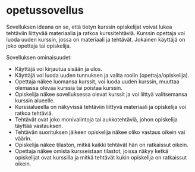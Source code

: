 # opetussovellus

Sovelluksen ideana on se, että tietyn kurssin opiskelijat voivat lukea tehtäviin liittyvää materiaalia ja ratkoa kurssitehtäviä. Kurssin opettaja voi luoda uuden kurssin, jossa on materiaali ja tehtävät. Jokainen käyttäjä on joko opettaja tai opiskelija. 

Sovelluksen ominaisuudet:
- Käyttäjä voi kirjautua sisään ja ulos.
- Käyttäjä voi luoda uuden tunnuksen ja valita roolin (opettaja/opiskelija).
- Opettaja näkee luomansa kurssit, voi luoda uuden kurssin, muuttaa olemassa olevaa kurssia tai poistaa kurssin.
- Opiskelija näkee sovelluksessa olevat kurssit ja voi liittyä valitsemansa kurssin alueelle.
- Kurssialueella on näkyvissä tehtäviin liittyvä materiaali ja opiskelija voi ratkoa tehtäviä.
- Tehtävät ovat joko monivalintoja tai aukkotehtäviä, johon opiskelija täyttää vastauksen.
- Tehtävän suorituksen jälkeen opiskelija näkee oliko vastaus oikein vai väärin.
- Opiskelija näkee tilaston, mitkä kaikki tehtävät hän on ratkaissut oikein.
- Opettaja näkee omista kursseistaan tilastot, joissa näkyy ketkä opiskelijat ovat kurssilla ja mitkä tehtävät kukin opiskelija on ratkaissut oikein.
